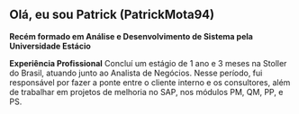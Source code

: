 ## Olá, eu sou Patrick (PatrickMota94)

  **Recém formado em Análise e Desenvolvimento de Sistema pela Universidade Estácio**

  **Experiência Profissional** Concluí um estágio de 1 ano e 3 meses na Stoller do Brasil, atuando junto ao Analista de Negócios.
  Nesse período, fui responsável por fazer a ponte entre o cliente interno e os consultores, além de trabalhar em projetos de melhoria no SAP, nos módulos PM, QM, PP, e PS.
